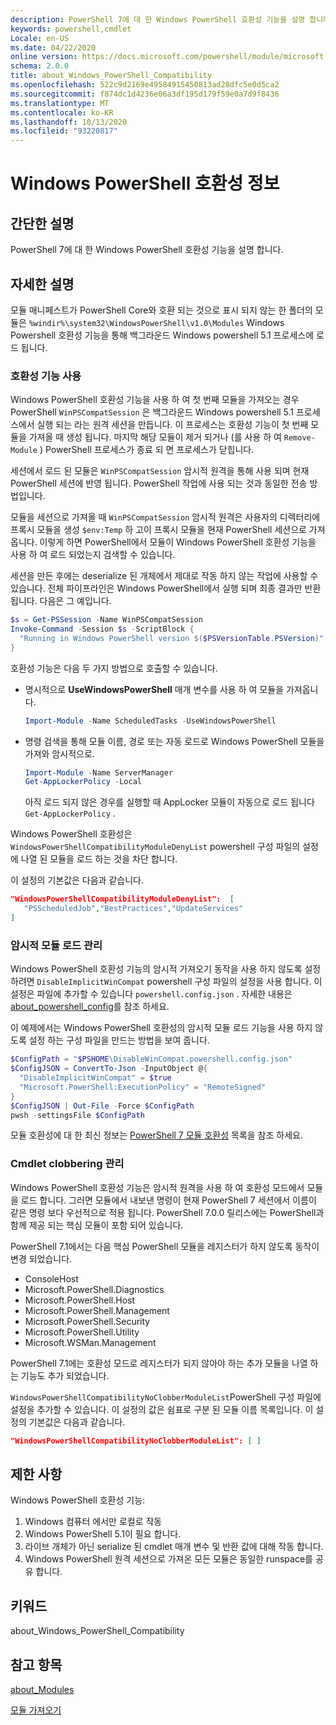 ```yaml
---
description: PowerShell 7에 대 한 Windows PowerShell 호환성 기능을 설명 합니다.
keywords: powershell,cmdlet
Locale: en-US
ms.date: 04/22/2020
online version: https://docs.microsoft.com/powershell/module/microsoft.powershell.core/about/about_windows_powershell_compatibility?view=powershell-7.1&WT.mc_id=ps-gethelp
schema: 2.0.0
title: about_Windows_PowerShell_Compatibility
ms.openlocfilehash: 522c9d2169e49584915450813ad28dfc5e0d5ca2
ms.sourcegitcommit: f874dc1d4236e06a3df195d179f59e0a7d9f8436
ms.translationtype: MT
ms.contentlocale: ko-KR
ms.lasthandoff: 10/13/2020
ms.locfileid: "93220817"
---
```

# <a name="about-windows-powershell-compatibility"></a>Windows PowerShell 호환성 정보

## <a name="short-description"></a>간단한 설명

PowerShell 7에 대 한 Windows PowerShell 호환성 기능을 설명 합니다.

## <a name="long-description"></a>자세한 설명

모듈 매니페스트가 PowerShell Core와 호환 되는 것으로 표시 되지 않는 한 폴더의 모듈은 `%windir%\system32\WindowsPowerShell\v1.0\Modules` Windows Powershell 호환성 기능을 통해 백그라운드 Windows powershell 5.1 프로세스에 로드 됩니다.

### <a name="using-the-compatibility-feature"></a>호환성 기능 사용

Windows PowerShell 호환성 기능을 사용 하 여 첫 번째 모듈을 가져오는 경우 PowerShell `WinPSCompatSession` 은 백그라운드 Windows powershell 5.1 프로세스에서 실행 되는 라는 원격 세션을 만듭니다. 이 프로세스는 호환성 기능이 첫 번째 모듈을 가져올 때 생성 됩니다. 마지막 해당 모듈이 제거 되거나 (를 사용 하 여 `Remove-Module` ) PowerShell 프로세스가 종료 되 면 프로세스가 닫힙니다.

세션에서 로드 된 모듈은 `WinPSCompatSession` 암시적 원격을 통해 사용 되며 현재 PowerShell 세션에 반영 됩니다. PowerShell 작업에 사용 되는 것과 동일한 전송 방법입니다.

모듈을 세션으로 가져올 때 `WinPSCompatSession` 암시적 원격은 사용자의 디렉터리에 프록시 모듈을 생성 `$env:Temp` 하 고이 프록시 모듈을 현재 PowerShell 세션으로 가져옵니다. 이렇게 하면 PowerShell에서 모듈이 Windows PowerShell 호환성 기능을 사용 하 여 로드 되었는지 검색할 수 있습니다.

세션을 만든 후에는 deserialize 된 개체에서 제대로 작동 하지 않는 작업에 사용할 수 있습니다. 전체 파이프라인은 Windows PowerShell에서 실행 되며 최종 결과만 반환 됩니다. 다음은 그 예입니다. 

```powershell
$s = Get-PSSession -Name WinPSCompatSession
Invoke-Command -Session $s -ScriptBlock {
  "Running in Windows PowerShell version $($PSVersionTable.PSVersion)"
}
```

호환성 기능은 다음 두 가지 방법으로 호출할 수 있습니다.

- 명시적으로 **UseWindowsPowerShell** 매개 변수를 사용 하 여 모듈을 가져옵니다.

   ```powershell
   Import-Module -Name ScheduledTasks -UseWindowsPowerShell
   ```

- 명령 검색을 통해 모듈 이름, 경로 또는 자동 로드로 Windows PowerShell 모듈을 가져와 암시적으로.

   ```powershell
   Import-Module -Name ServerManager
   Get-AppLockerPolicy -Local
   ```

   아직 로드 되지 않은 경우를 실행할 때 AppLocker 모듈이 자동으로 로드 됩니다  `Get-AppLockerPolicy` .

Windows PowerShell 호환성은 `WindowsPowerShellCompatibilityModuleDenyList` powershell 구성 파일의 설정에 나열 된 모듈을 로드 하는 것을 차단 합니다.

이 설정의 기본값은 다음과 같습니다.

```json
"WindowsPowerShellCompatibilityModuleDenyList":  [
   "PSScheduledJob","BestPractices","UpdateServices"
]
```

### <a name="managing-implicit-module-loading"></a>암시적 모듈 로드 관리

Windows PowerShell 호환성 기능의 암시적 가져오기 동작을 사용 하지 않도록 설정 하려면 `DisableImplicitWinCompat` powershell 구성 파일의 설정을 사용 합니다. 이 설정은 파일에 추가할 수 있습니다 `powershell.config.json` . 자세한 내용은 [about_powershell_config](about_powershell_config.md)를 참조 하세요.

이 예제에서는 Windows PowerShell 호환성의 암시적 모듈 로드 기능을 사용 하지 않도록 설정 하는 구성 파일을 만드는 방법을 보여 줍니다.

```powershell
$ConfigPath = "$PSHOME\DisableWinCompat.powershell.config.json"
$ConfigJSON = ConvertTo-Json -InputObject @{
  "DisableImplicitWinCompat" = $true
  "Microsoft.PowerShell:ExecutionPolicy" = "RemoteSigned"
}
$ConfigJSON | Out-File -Force $ConfigPath
pwsh -settingsFile $ConfigPath
```

모듈 호환성에 대 한 최신 정보는 [PowerShell 7 모듈 호환성](https://aka.ms/PSModuleCompat) 목록을 참조 하세요.

### <a name="managing-cmdlet-clobbering"></a>Cmdlet clobbering 관리

Windows PowerShell 호환성 기능은 암시적 원격을 사용 하 여 호환성 모드에서 모듈을 로드 합니다. 그러면 모듈에서 내보낸 명령이 현재 PowerShell 7 세션에서 이름이 같은 명령 보다 우선적으로 적용 됩니다. PowerShell 7.0.0 릴리스에는 PowerShell과 함께 제공 되는 핵심 모듈이 포함 되어 있습니다.

PowerShell 7.1에서는 다음 핵심 PowerShell 모듈을 레지스터가 하지 않도록 동작이 변경 되었습니다.

- ConsoleHost
- Microsoft.PowerShell.Diagnostics
- Microsoft.PowerShell.Host
- Microsoft.PowerShell.Management
- Microsoft.PowerShell.Security
- Microsoft.PowerShell.Utility
- Microsoft.WSMan.Management

PowerShell 7.1에는 호환성 모드로 레지스터가 되지 않아야 하는 추가 모듈을 나열 하는 기능도 추가 되었습니다.

`WindowsPowerShellCompatibilityNoClobberModuleList`PowerShell 구성 파일에 설정을 추가할 수 있습니다. 이 설정의 값은 쉼표로 구분 된 모듈 이름 목록입니다. 이 설정의 기본값은 다음과 같습니다.

```json
"WindowsPowerShellCompatibilityNoClobberModuleList": [ ]
```

## <a name="limitations"></a>제한 사항

Windows PowerShell 호환성 기능:

1. Windows 컴퓨터 에서만 로컬로 작동
1. Windows PowerShell 5.1이 필요 합니다.
1. 라이브 개체가 아닌 serialize 된 cmdlet 매개 변수 및 반환 값에 대해 작동 합니다.
1. Windows PowerShell 원격 세션으로 가져온 모든 모듈은 동일한 runspace를 공유 합니다.

## <a name="keywords"></a>키워드

about_Windows_PowerShell_Compatibility

## <a name="see-also"></a>참고 항목

[about_Modules](about_Modules.md)

[모듈 가져오기](xref:Microsoft.PowerShell.Core.Import-Module)

